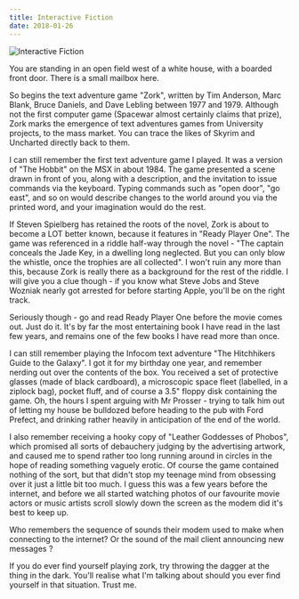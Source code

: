 ```yaml
---
title: Interactive Fiction
date: 2018-01-26
---
```


![Interactive Fiction](https://source.unsplash.com/X6cChncECA8/1600x900)

You are standing in an open field west of a white house, with a boarded front door. There is a small mailbox here.

So begins the text adventure game "Zork", written by Tim Anderson, Marc Blank, Bruce Daniels, and Dave Lebling between 1977 and 1979. Although not the first computer game (Spacewar almost certainly claims that prize), Zork marks the emergence of text adventures games from University projects, to the mass market. You can trace the likes of Skyrim and Uncharted directly back to them.

I can still remember the first text adventure game I played. It was a version of "The Hobbit" on the MSX in about 1984. The game presented a scene drawn in front of you, along with a description, and the invitation to issue commands via the keyboard. Typing commands such as "open door", "go east", and so on would describe changes to the world around you via the printed word, and your imagination would do the rest.

If Steven Spielberg has retained the roots of the novel, Zork is about to become a LOT better known, because it features in "Ready Player One". The game was referenced in a riddle half-way through the novel - "The captain conceals the Jade Key, in a dwelling long neglected. But you can only blow the whistle, once the trophies are all collected". I won't ruin any more than this, because Zork is really there as a background for the rest of the riddle. I will give you a clue though - if you know what Steve Jobs and Steve Wozniak nearly got arrested for before starting Apple, you'll be on the right track.

Seriously though - go and read Ready Player One before the movie comes out. Just do it. It's by far the most entertaining book I have read in the last few years, and remains one of the few books I have read more than once.

I can still remember playing the Infocom text adventure "The Hitchhikers Guide to the Galaxy". I got it for my birthday one year, and remember nerding out over the contents of the box. You received a set of protective glasses (made of black cardboard), a microscopic space fleet (labelled, in a ziplock bag), pocket fluff, and of course a 3.5" floppy disk containing the game. Oh, the hours I spent arguing with Mr Prosser - trying to talk him out of letting my house be bulldozed before heading to the pub with Ford Prefect, and drinking rather heavily in anticipation of the end of the world.

I also remember receiving a hooky copy of "Leather Goddesses of Phobos", which promised all sorts of debauchery judging by the advertising artwork, and caused me to spend rather too long running around in circles in the hope of reading something vaguely erotic. Of course the game contained nothing of the sort, but that didn't stop my teenage mind from obsessing over it just a little bit too much. I guess this was a few years before the internet, and before we all started watching photos of our favourite movie actors or music artists scroll slowly down the screen as the modem did it's best to keep up.

Who remembers the sequence of sounds their modem used to make when connecting to the internet? Or the sound of the mail client announcing new messages ?

If you do ever find yourself playing zork, try throwing the dagger at the thing in the dark. You'll realise what I'm talking about should you ever find yourself in that situation. Trust me.